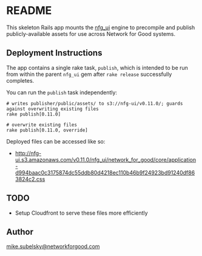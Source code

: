 # README

This skeleton Rails app mounts the [nfg_ui](https://github.com/network-for-good/nfg_ui/) engine to precompile and publish publicly-available assets for use across Network for Good systems.

## Deployment Instructions

The app contains a single rake task, `publish`, which is intended to be run from within the parent `nfg_ui` gem after `rake release` successfully completes.

You can run the `publish` task independently:

```
# writes publisher/public/assets/ to s3://nfg-ui/v0.11.0/; guards against overwriting existing files
rake publish[0.11.0]

# overwrite existing files
rake publish[0.11.0, override]
```

Deployed files can be accessed like so:

* <http://nfg-ui.s3.amazonaws.com/v0.11.0/nfg_ui/network_for_good/core/application-d994baac0c3175874dc55ddb80d4218ec110b46b9f24923bd91240df863824c2.css>

## TODO

* Setup Cloudfront to serve these files more efficiently

## Author

<mike.subelsky@networkforgood.com>
